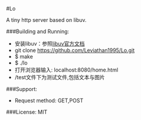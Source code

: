 #Lo

A tiny http server based on libuv.

###Building and Running:

* 安装libuv：参照[libuv官方文档](https://github.com/libuv/libuv)
* git clone https://github.com/Leviathan1995/Lo.git
* $ make
* $ ./lo
* 打开浏览器输入: localhost:8080/home.html
* /test文件下为测试文件,包括文本与图片


###Support:
* Request method: GET,POST


###License:
MIT

